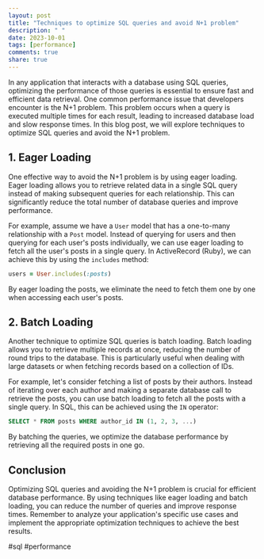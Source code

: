 ```yaml
---
layout: post
title: "Techniques to optimize SQL queries and avoid N+1 problem"
description: " "
date: 2023-10-01
tags: [performance]
comments: true
share: true
---
```


In any application that interacts with a database using SQL queries, optimizing the performance of those queries is essential to ensure fast and efficient data retrieval. One common performance issue that developers encounter is the N+1 problem. This problem occurs when a query is executed multiple times for each result, leading to increased database load and slow response times. In this blog post, we will explore techniques to optimize SQL queries and avoid the N+1 problem.

## 1. Eager Loading

One effective way to avoid the N+1 problem is by using eager loading. Eager loading allows you to retrieve related data in a single SQL query instead of making subsequent queries for each relationship. This can significantly reduce the total number of database queries and improve performance.

For example, assume we have a `User` model that has a one-to-many relationship with a `Post` model. Instead of querying for users and then querying for each user's posts individually, we can use eager loading to fetch all the user's posts in a single query. In ActiveRecord (Ruby), we can achieve this by using the `includes` method:

```ruby
users = User.includes(:posts)
```

By eager loading the posts, we eliminate the need to fetch them one by one when accessing each user's posts.

## 2. Batch Loading

Another technique to optimize SQL queries is batch loading. Batch loading allows you to retrieve multiple records at once, reducing the number of round trips to the database. This is particularly useful when dealing with large datasets or when fetching records based on a collection of IDs.

For example, let's consider fetching a list of posts by their authors. Instead of iterating over each author and making a separate database call to retrieve the posts, you can use batch loading to fetch all the posts with a single query. In SQL, this can be achieved using the `IN` operator:

```sql
SELECT * FROM posts WHERE author_id IN (1, 2, 3, ...)
```

By batching the queries, we optimize the database performance by retrieving all the required posts in one go.

## Conclusion

Optimizing SQL queries and avoiding the N+1 problem is crucial for efficient database performance. By using techniques like eager loading and batch loading, you can reduce the number of queries and improve response times. Remember to analyze your application's specific use cases and implement the appropriate optimization techniques to achieve the best results.

#sql #performance